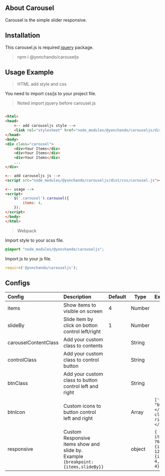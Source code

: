 ## About Carousel
Carousel is the simple slider responsive.

## Installation

This carousel.js is required [jquery](https://jquery.com "jquery.com") package.<br>

> npm i @yonchando/carouseljs

## Usage Example

> HTML add style and css

You need to import css/js to your project file.

> Noted import jquery before carousel.js

```html

<html>
<head>
    <-- add carouseljs style -->
    <link rel="stylesheet" href="node_modules/@yonchando/carouseljs/dist/css/carousel.css">
</head>
<body>
<div class="carousel">
    <div>Your Items</div>
    <div>Your Items</div>
    <div>Your Items</div>
    ...
</div>

<-- add carouseljs js -->
<script src="node_modules/@yonchando/carouseljs/dist/css/carousel.js"></script>

<-- usage -->
<script>
    $('.carousel').carousel({
        items: 4,
    });
</script>
</body>
</html>
```

> Webpack

Import style to your scss file.

```scss
@import "node_modules/@yonchando/carouseljs";
```

Import js to your js file.

```javascript
require('@yonchando/carouseljs');
```

## Configs

| Config                | Description                                                                        | Default | Type   | Example                                                            |
|:----------------------|:-----------------------------------------------------------------------------------|:--------|--------|:-------------------------------------------------------------------|
| items                 | Show items to visible on screen                                                    | 4       | Number |                                                                    |
| slideBy               | Slide item by click on botton control left/right                                   | 1       | Number |                                                                    |
| carouselContentClass  | Add your custom class to contents                                                  |         | String |                                                                    |
| controlClass          | Add your custom class to control button                                            |         | String |                                                                    |
| btnClass              | Add your custom class to button control left and right                             |         | String |                                                                    |
| btnIcon               | Custom icons to button control left and right                                      |         | Array  | `['<i class= "btn-left"></i>','<i class="btn-right"></i>']`        |
| responsive            | Custom Responsive items show and slide by. Example `{breakpoint: {items,slideBy}}` |         | object | `{ 0: { items:1 }, 768: {items: 2}, 1280: {items: 4,slideBy: 4} }` |

